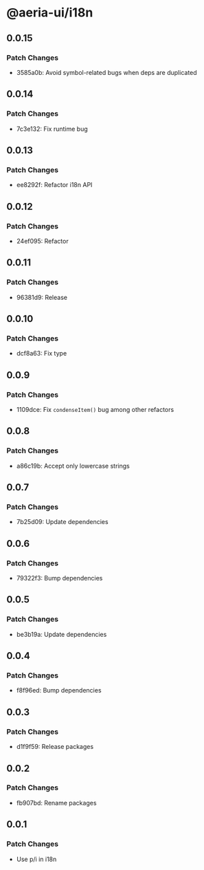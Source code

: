 # @aeria-ui/i18n

## 0.0.15

### Patch Changes

- 3585a0b: Avoid symbol-related bugs when deps are duplicated

## 0.0.14

### Patch Changes

- 7c3e132: Fix runtime bug

## 0.0.13

### Patch Changes

- ee8292f: Refactor i18n API

## 0.0.12

### Patch Changes

- 24ef095: Refactor

## 0.0.11

### Patch Changes

- 96381d9: Release

## 0.0.10

### Patch Changes

- dcf8a63: Fix type

## 0.0.9

### Patch Changes

- 1109dce: Fix `condenseItem()` bug among other refactors

## 0.0.8

### Patch Changes

- a86c19b: Accept only lowercase strings

## 0.0.7

### Patch Changes

- 7b25d09: Update dependencies

## 0.0.6

### Patch Changes

- 79322f3: Bump dependencies

## 0.0.5

### Patch Changes

- be3b19a: Update dependencies

## 0.0.4

### Patch Changes

- f8f96ed: Bump dependencies

## 0.0.3

### Patch Changes

- d1f9f59: Release packages

## 0.0.2

### Patch Changes

- fb907bd: Rename packages

## 0.0.1

### Patch Changes

- Use p/i in i18n
